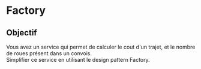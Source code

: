 # Factory

## Objectif
Vous avez un service qui permet de calculer le cout d'un trajet, et le nombre de roues présent dans un convois.  
Simplifier ce service en utilisant le design pattern Factory.

